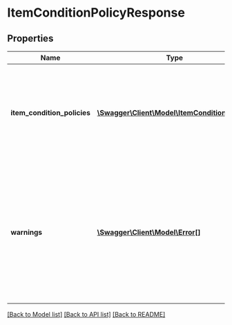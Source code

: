 # ItemConditionPolicyResponse

## Properties
Name | Type | Description | Notes
------------ | ------------- | ------------- | -------------
**item_condition_policies** | [**\Swagger\Client\Model\ItemConditionPolicy[]**](ItemConditionPolicy.md) | A list of category IDs and the policies for how to indicate an item&#x27;s condition in each of the listed categories. | [optional] 
**warnings** | [**\Swagger\Client\Model\Error[]**](Error.md) | A list of the warnings that were generated as a result of the request. This field is not returned if no warnings were generated by the request. | [optional] 

[[Back to Model list]](../../README.md#documentation-for-models) [[Back to API list]](../../README.md#documentation-for-api-endpoints) [[Back to README]](../../README.md)

